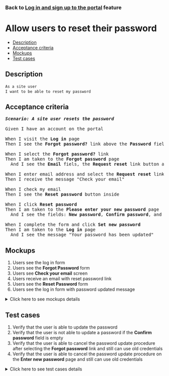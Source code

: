 ### Back to [Log in and sign up to the portal](../../) feature

# Allow users to reset their password

- [Description](#description)
- [Acceptance criteria](#acceptance-criteria)
- [Mockups](#mockups)
- [Test cases](#test-cases)

## Description

    As a site user
    I want to be able to reset my password

## Acceptance criteria

<pre>
<b><i>Scenario: A site user resets the password</i></b>

Given I have an account on the portal

When I visit the <b>Log in</b> page
Then I see the <b>Forgot password?</b> link above the <b>Password</b> field

When I select the <b>Forgot password?</b> link
Then I am taken to the <b>Forgot password</b> page
  And I see the <b>Email</b> fiels, the <b>Request reset</b> link button and the <b>Back to Log In</b> link

When I enter email address and select the <b>Request reset</b> link
Then I receive the message "Check your email"

When I check my email
Then I see the <b>Reset password</b> button inside

When I click <b>Reset password</b>
Then I am taken to the <b>Please enter your new password</b> page
  And I see the fields: <b>New password</b>, <b>Confirm password</b>, and the <b>Set new password</b> button

When I complete the form and click <b>Set new password</b>
Then I am taken to the <b>Log in</b> page
  And I see the message "Your password has been updated"
</pre>

## Mockups

1. Users see the log in form
2. Users see the <b>Forgot Password</b> form
3. Users see <b>Check your email</b> screen
4. Users receive an email with reset password link
5. Users see the <b>Reset Password</b> form
6. Users see the log in form with password updated message

<details>
  <summary>Click here to see mockups details</summary>

**1. Users see the log in form:**

![Users see the log in form](/products/sport_news_portal/web_application_features/log_in_and_sign_up/images/log_in_empty_form.png)

**2. Users see the Forgot Password form:**

![Users see the Forgot Password form](/products/sport_news_portal/web_application_features/log_in_and_sign_up/images/forgot_password_empty_form.png)

**3. Users see Check your email screen:**

![Users see Check your email screen](/products/sport_news_portal/web_application_features/log_in_and_sign_up/images/check_your_email_to_reset_password.png)

**4. Users receive an email with reset password link:**

![Users receive an email with reset password link](/products/sport_news_portal/web_application_features/log_in_and_sign_up/images/email_reset_password.png)

**5. Users see the Reset Password form:**

![Users see the Reset Password form](/products/sport_news_portal/web_application_features/log_in_and_sign_up/images/reset_password_form.png)

**6. Users see the log in form with password updated message:**

![Users see the log in form with password updated message](/products/sport_news_portal/web_application_features/log_in_and_sign_up/images/log_in_form_password_is_updated.png)

</details>

## Test cases

1. Verify that the user is able to update the password
2. Verify that the user is not able to update a password if the <b>Confirm password</b> field is empty
3. Verify that the user is able to cancel the password update procedure after selecting the <b>Forgot password</b> link and still can use old credentials
4. Verify that the user is able to cancel the password update procedure on the <b>Enter new password</b> page and still can use old credentials

<details>
  <summary>Click here to see test cases details</summary>

### **#1. Verify that the user is able to update the password**

|Preconditions|Steps|Expected result
------|-------|----------
|- Go to the Sports Hub home page</br>- The user is registered in the system|1) Click **Log in**</br>2) Select the **Forgot password?** link</br>3) Enter your email</br>4) Select the **Request reset** link</br>5) Check your email</br>6) Click **Reset password**</br>7) Enter the new password in the **New password** and **Confirm password** fields</br>8) Click **Change password**</br>9) Enter old credentials</br>10) Click **Log in**</br>11) Enter new credentials</br>12) Click **Log in**|8) The user is redirected to the **Log in** page and receives the message "Your password has been updated"</br>10) The user is not logged in. Message about invalid credentials appears</br>12) The user is logged in|

### **#2. Verify that the user is not able to update a password if the Confirm password field is empty**

|Preconditions|Steps|Expected result
------|-------|----------
|- Go to the Sports Hub home page</br>- The user is registered in the system|1) Click **Log in**</br>2) Select the **Forgot password?** link</br>3) Enter your email</br>4) Select the **Request reset** link</br>5) Check your email</br>6) Click **Reset Password**</br>7) Enter the new password in the **New password** field</br>8) Do not enter the new password in the **Confirm password** field</br>9) Click **Set new password**|9) The user receives the error message that the required fields can not be empty|

### **#3. Verify that the user is able to cancel the password update procedure after selecting the Forgot password link and still can use old credentials**

|Preconditions|Steps|Expected result
------|-------|----------
|- Go to the Sports Hub home page</br>- The user is registered in the system|1) Click **Log in**</br>2) Select the **Forgot password?** link</br>3) Enter your email</br>4) Click **Back to log in**</br>5) Enter old credentials</br>6) Click **Log in**|4) The **Log in** page is opened</br>6) The user is logged in|

### **#4. Verify that the user is able to cancel the password update procedure on the Enter new password page and still can use old credentials**

|Preconditions|Steps|Expected result
------|-------|----------
|- Go to the Sports Hub home page</br>- The user is registered in the system|1) Click **Log in**</br>2) Select the **Forgot password?** link</br>3) Enter your email</br>4) Select the **Request reset** link</br>5) Check your email</br>6) Click **Reset password**</br>7) Click **Back to log in**</br>8) Enter old credentials</br>9) Click **Log in**|7) The **Log in** page opens</br>9) The user is logged in|
</details>
